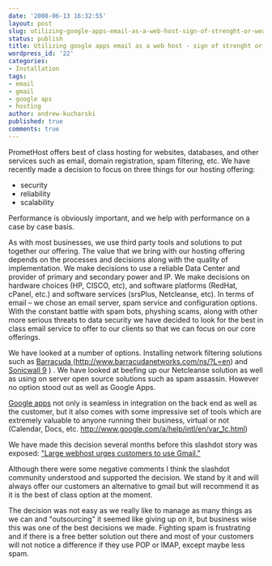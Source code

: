 ```yaml
---
date: '2008-06-13 16:32:55'
layout: post
slug: utilizing-google-apps-email-as-a-web-host-sign-of-strenght-or-weakness
status: publish
title: Utilizing google apps email as a web host - sign of strenght or weakness?
wordpress_id: '22'
categories:
- Installation
tags:
- email
- gmail
- google aps
- hosting
author: andrew-kucharski
published: true
comments: true
---
```


PrometHost offers best of class hosting for websites, databases, and other services such as email, domain registration, spam filtering, etc.   We have recently made a decision to focus on three things for our hosting offering:
* security
* reliability
* scalability

Performance is obviously important, and we help with performance on a case by case basis.

As with most businesses, we use third party tools and solutions to put together our offering.  The value that we bring with our hosting offering depends on the processes and decisions along with the quality of implementation.  We make decisions to use a reliable Data Center and provider of primary and secondary power and IP.  We make decisions on hardware choices (HP, CISCO, etc), and software platforms (RedHat, cPanel, etc.) and software services (srsPlus, Netcleanse, etc).  In terms of email – we chose an email server, spam service and configuration options.  With the constant battle with spam bots, physhing scams, along with other more serious threats to data security we have decided to look for the best in class email service to offer to our clients so that we can focus on our core offerings.

We have looked at a number of options.  Installing network filtering solutions such as [Barracuda ](http://www.barracudanetworks.com/ns/?L=en)(http://www.barracudanetworks.com/ns/?L=en) and [Sonicwall 9](http://www.sonicwall.com/us/6887.html?CMP=KNC-8WO858768998&_kk=barracuda&_kt=16f2ca5f-e9e2-4f4c-91d3-476e6b9850cd) ) .  We have looked at beefing up our Netcleanse solution as well as using on server open source solutions such as spam assassin.  However no option stood out as well as Google Apps.

[Google apps](http://www.google.com/a/help/intl/en/var_1c.html) not only is seamless in integration on the back end as well as the customer, but it also comes with some impressive set of tools which are extremely valuable to anyone running their business, virtual or not (Calendar, Docs, etc. http://www.google.com/a/help/intl/en/var_1c.html)

We have made this decision several months before this slashdot story was exposed: ["Large webhost urges customers to use Gmail."](http://tech.slashdot.org/article.pl?sid=08/05/27/137229&from=rss)

Although there were some negative comments I think the slashdot community understood and supported the decision.  We stand by it and will always offer our customers an alternative to gmail but will recommend it as it is the best of class option at the moment.

The decision was not easy as we really like to manage as many things as we can and "outsourcing" it seemed like giving up on it, but business wise this was one of the best decisions we made.  Fighting spam is frustrating and if there is a free better solution out there and most of your customers will not notice a difference if they use POP or IMAP, except maybe less spam.
